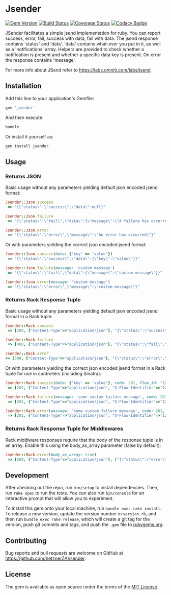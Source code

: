 # Jsender

[![Gem Version](https://badge.fury.io/rb/jsender.png)](https://badge.fury.io/rb/jsender)
[![Build Status](https://travis-ci.org/hetznerZA/jsender.svg?branch=master)](https://travis-ci.org/hetznerZA/jsender)
[![Coverage Status](https://coveralls.io/repos/github/hetznerZA/jsender/badge.svg?branch=master)](https://coveralls.io/github/hetznerZA/jsender?branch=master)
[![Codacy Badge](https://api.codacy.com/project/badge/Grade/2823754c19964ba698f0a90167583d94)](https://www.codacy.com/app/ernst-van-graan/jsender?utm_source=github.com&amp;utm_medium=referral&amp;utm_content=hetznerZA/jsender&amp;utm_campaign=Badge_Grade)

JSender facilitates a simple jsend implementation for ruby. You can report success, error, fail, success with data, fail with data. The jsend response contains 'status' and 'data'. 'data' contains what-ever you put in it, as well as a 'notifications' array. Helpers are provided to check whether a notification is present and whether a specific data key is present. On error the response contains 'message'.

For more info about JSend refer to https://labs.omniti.com/labs/jsend

## Installation

Add this line to your application's Gemfile:

```ruby
gem 'jsender'
```

And then execute:

```bash
bundle
```

Or install it yourself as:

```bash
gem install jsender
```

## Usage
### Returns JSON

Basic usage without any parameters yielding default json encoded jsend format:

```ruby
Jsender::Json.success
 => "{\"status\":\"success\",\"data\":null}"

Jsender::Json.failure
 => "{\"status\":\"fail\",\"data\":{\"message\":\"A failure has occurred\"}}"

Jsender::Json.error
 => "{\"status\":\"error\",\"message\":\"An error has occurred\"}"
```

Or with parameters yielding the correct json encoded jsend format:

```ruby
Jsender::Json.success(data: {'key' => 'value'})
 => "{\"status\":\"success\",\"data\":{\"key\":\"value\"}}"

Jsender::Json.failure(message: 'custom message')
 => "{\"status\":\"fail\",\"data\":{\"message\":\"custom message\"}}"

Jsender::Json.error(message: 'custom message')
 => "{\"status\":\"error\",\"message\":\"custom message\"}"
```

### Returns Rack Response Tuple

Basic usage without any parameters yielding default json encoded jsend format in a Rack tuple:

```ruby
Jsender::Rack.success
 => [200, {"Content-Type"=>"application/json"}, "{\"status\":\"success\",\"data\":null}"]

Jsender::Rack.failure
 => [400, {"Content-Type"=>"application/json"}, "{\"status\":\"fail\",\"data\":{\"message\":\"A failure has occurred\"}}"]

Jsender::Rack.error
=> [500, {"Content-Type"=>"application/json"}, "{\"status\":\"error\",\"message\":\"An error has occurred\"}"]
```

Or with parameters yielding the correct json encoded jsend format in a Rack tuple for use in controllers (including Sinatra):

```ruby
Jsender::Rack.success(data: {'key' => 'value'}, code: 201, flow_id: '123')
 => [201, {"Content-Type"=>"application/json", "X-Flow-Identifier"=>"123"}, "{\"status\":\"success\",\"data\":{\"key\":\"value\"}}"]

Jsender::Rack.failure(message: 'some custom failure message', code: 201, flow_id: '123')
 => [201, {"Content-Type"=>"application/json", "X-Flow-Identifier"=>"123"}, "{\"status\":\"fail\",\"data\":{\"message\":\"some custom failure message\"}}"]

Jsender::Rack.error(message: 'some custom failure message', code: 201, flow_id: '123')
 => [201, {"Content-Type"=>"application/json", "X-Flow-Identifier"=>"123"}, "{\"status\":\"error\",\"message\":\"some custom failure message\"}"]
```

### Returns Rack Response Tuple for Middlewares

Rack middlware responses require that the body of the response tuple is in an array. Enable this using the body_as_array parameter (false by default):

```ruby
Jsender::Rack.error(body_as_array: true)
 => [500, {"Content-Type"=>"application/json"}, ["{\"status\":\"error\",\"message\":\"An error has occurred\"}"]]
```

## Development

After checking out the repo, run `bin/setup` to install dependencies. Then, run `rake spec` to run the tests. You can also run `bin/console` for an interactive prompt that will allow you to experiment.

To install this gem onto your local machine, run `bundle exec rake install`. To release a new version, update the version number in `version.rb`, and then run `bundle exec rake release`, which will create a git tag for the version, push git commits and tags, and push the `.gem` file to [rubygems.org](https://rubygems.org).

## Contributing

Bug reports and pull requests are welcome on GitHub at https://github.com/hetznerZA/jsender.

## License

The gem is available as open source under the terms of the [MIT License](http://opensource.org/licenses/MIT).
